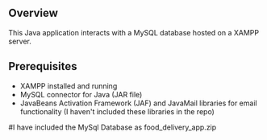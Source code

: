 ## Overview

This Java application interacts with a MySQL database hosted on a XAMPP server.

## Prerequisites

- XAMPP installed and running
- MySQL connector for Java (JAR file)
- JavaBeans Activation Framework (JAF) and JavaMail libraries for email functionality
  (I haven't included these libraries in the repo)


#I have included the MySql Database as food_delivery_app.zip
